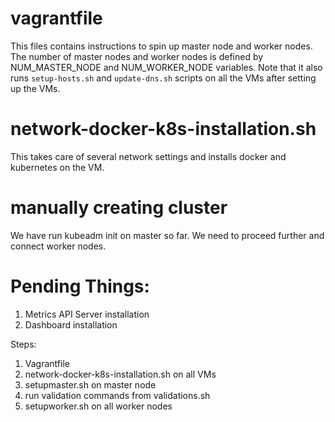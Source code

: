 # vagrantfile

This files contains instructions to spin up master node and worker nodes. The number of master nodes and worker nodes is defined by NUM_MASTER_NODE and NUM_WORKER_NODE variables. Note that it also runs `setup-hosts.sh` and `update-dns.sh` scripts on all the VMs after setting up the VMs.

# network-docker-k8s-installation.sh

This takes care of several network settings and installs docker and kubernetes on the VM.

# manually creating cluster

We have run kubeadm init on master so far. We need to proceed further and connect worker nodes.

# Pending Things:

1. Metrics API Server installation
2. Dashboard installation

Steps:

1. Vagrantfile
2. network-docker-k8s-installation.sh on all VMs
3. setupmaster.sh on master node
4. run validation commands from validations.sh
5. setupworker.sh on all worker nodes
